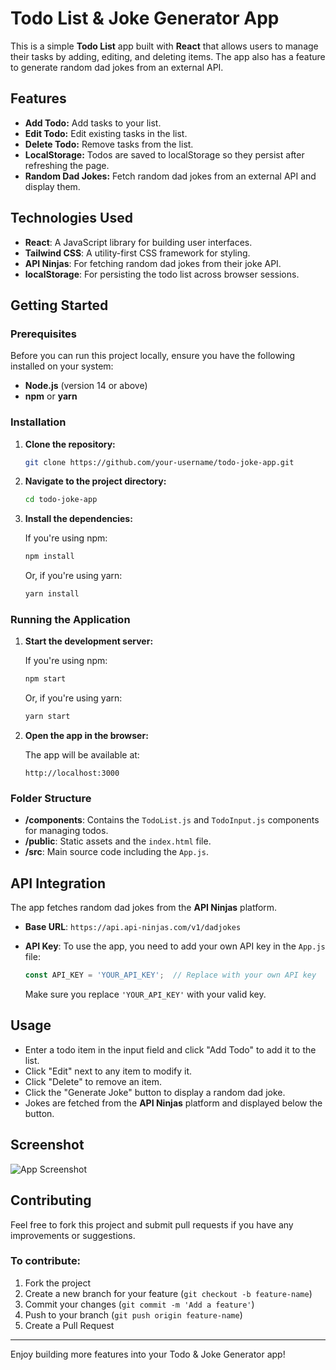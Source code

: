 # Todo List & Joke Generator App

This is a simple **Todo List** app built with **React** that allows users to manage their tasks by adding, editing, and deleting items. The app also has a feature to generate random dad jokes from an external API.

## Features

- **Add Todo:** Add tasks to your list.
- **Edit Todo:** Edit existing tasks in the list.
- **Delete Todo:** Remove tasks from the list.
- **LocalStorage:** Todos are saved to localStorage so they persist after refreshing the page.
- **Random Dad Jokes:** Fetch random dad jokes from an external API and display them.

## Technologies Used

- **React**: A JavaScript library for building user interfaces.
- **Tailwind CSS**: A utility-first CSS framework for styling.
- **API Ninjas**: For fetching random dad jokes from their joke API.
- **localStorage**: For persisting the todo list across browser sessions.

## Getting Started

### Prerequisites

Before you can run this project locally, ensure you have the following installed on your system:

- **Node.js** (version 14 or above)
- **npm** or **yarn**

### Installation

1. **Clone the repository:**

   ```bash
   git clone https://github.com/your-username/todo-joke-app.git
   ```

2. **Navigate to the project directory:**

   ```bash
   cd todo-joke-app
   ```

3. **Install the dependencies:**

   If you're using npm:

   ```bash
   npm install
   ```

   Or, if you're using yarn:

   ```bash
   yarn install
   ```

### Running the Application

1. **Start the development server:**

   If you're using npm:

   ```bash
   npm start
   ```

   Or, if you're using yarn:

   ```bash
   yarn start
   ```

2. **Open the app in the browser:**

   The app will be available at:

   ```
   http://localhost:3000
   ```

### Folder Structure

- **/components**: Contains the `TodoList.js` and `TodoInput.js` components for managing todos.
- **/public**: Static assets and the `index.html` file.
- **/src**: Main source code including the `App.js`.

## API Integration

The app fetches random dad jokes from the **API Ninjas** platform. 

- **Base URL**: `https://api.api-ninjas.com/v1/dadjokes`
- **API Key**: To use the app, you need to add your own API key in the `App.js` file:

  ```javascript
  const API_KEY = 'YOUR_API_KEY';  // Replace with your own API key
  ```

  Make sure you replace `'YOUR_API_KEY'` with your valid key.

## Usage

- Enter a todo item in the input field and click "Add Todo" to add it to the list.
- Click "Edit" next to any item to modify it.
- Click "Delete" to remove an item.
- Click the "Generate Joke" button to display a random dad joke.
- Jokes are fetched from the **API Ninjas** platform and displayed below the button.

## Screenshot

![App Screenshot](link-to-screenshot.png)

## Contributing

Feel free to fork this project and submit pull requests if you have any improvements or suggestions.

### To contribute:

1. Fork the project
2. Create a new branch for your feature (`git checkout -b feature-name`)
3. Commit your changes (`git commit -m 'Add a feature'`)
4. Push to your branch (`git push origin feature-name`)
5. Create a Pull Request

---

Enjoy building more features into your Todo & Joke Generator app!

